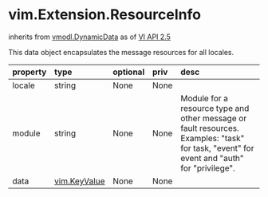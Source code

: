 vim.Extension.ResourceInfo
==========================
inherits from [vmodl.DynamicData](docs/vmodl.DynamicData.md)
as of [VI API 2.5](vim.version.md#vim.version.version2)


This data object encapsulates the message resources for all locales.

| property | type | optional | priv | desc |
|:---------|:-----|:---------|:-----|:-----|
| locale | string | None | None |  |
| module | string | None | None | Module for a resource type and other message or fault resources.  Examples: "task" for task, "event" for event and "auth" for "privilege". |
| data | [vim.KeyValue](vim.KeyValue.md "vim.KeyValue") | None | None |  |


